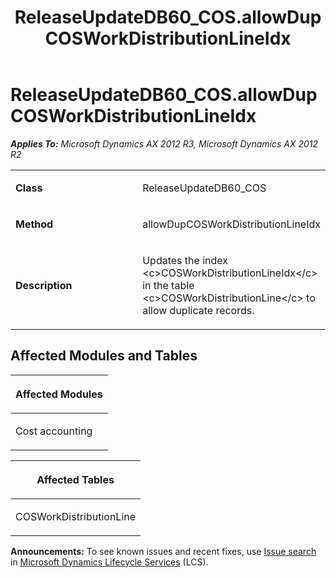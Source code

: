 ﻿---
title: ReleaseUpdateDB60_COS.allowDupCOSWorkDistributionLineIdx
TOCTitle: ReleaseUpdateDB60_COS.allowDupCOSWorkDistributionLineIdx
ms:assetid: 6507691d-6177-cc4c-a856-194849e41505
ms:mtpsurl: https://msdn.microsoft.com/en-us/library/JJ719203(v=AX.60)
ms:contentKeyID: 49708742
ms.date: 05/18/2015
mtps_version: v=AX.60
---

# ReleaseUpdateDB60\_COS.allowDupCOSWorkDistributionLineIdx 


_**Applies To:** Microsoft Dynamics AX 2012 R3, Microsoft Dynamics AX 2012 R2_

<table>
<colgroup>
<col style="width: 50%" />
<col style="width: 50%" />
</colgroup>
<tbody>
<tr class="odd">
<td><p><strong>Class</strong></p></td>
<td><p>ReleaseUpdateDB60_COS</p></td>
</tr>
<tr class="even">
<td><p><strong>Method</strong></p></td>
<td><p>allowDupCOSWorkDistributionLineIdx</p></td>
</tr>
<tr class="odd">
<td><p><strong>Description</strong></p></td>
<td><p>Updates the index &lt;c&gt;COSWorkDistributionLineIdx&lt;/c&gt; in the table &lt;c&gt;COSWorkDistributionLine&lt;/c&gt; to allow duplicate records.</p></td>
</tr>
</tbody>
</table>


## Affected Modules and Tables

<table>
<colgroup>
<col style="width: 100%" />
</colgroup>
<thead>
<tr class="header">
<th><p>Affected Modules</p></th>
</tr>
</thead>
<tbody>
<tr class="odd">
<td><p>Cost accounting</p></td>
</tr>
</tbody>
</table>


<table>
<colgroup>
<col style="width: 100%" />
</colgroup>
<thead>
<tr class="header">
<th><p>Affected Tables</p></th>
</tr>
</thead>
<tbody>
<tr class="odd">
<td><p>COSWorkDistributionLine</p></td>
</tr>
</tbody>
</table>

  
**Announcements:** To see known issues and recent fixes, use [Issue search](http://go.microsoft.com/fwlink/?linkid=389258) in [Microsoft Dynamics Lifecycle Services](http://go.microsoft.com/fwlink/?linkid=306505) (LCS).

